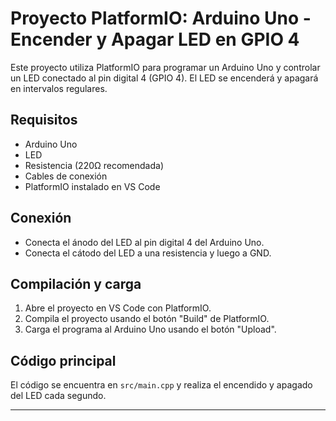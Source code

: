 # Proyecto PlatformIO: Arduino Uno - Encender y Apagar LED en GPIO 4

Este proyecto utiliza PlatformIO para programar un Arduino Uno y controlar un LED conectado al pin digital 4 (GPIO 4). El LED se encenderá y apagará en intervalos regulares.

## Requisitos
- Arduino Uno
- LED
- Resistencia (220Ω recomendada)
- Cables de conexión
- PlatformIO instalado en VS Code

## Conexión
- Conecta el ánodo del LED al pin digital 4 del Arduino Uno.
- Conecta el cátodo del LED a una resistencia y luego a GND.

## Compilación y carga
1. Abre el proyecto en VS Code con PlatformIO.
2. Compila el proyecto usando el botón "Build" de PlatformIO.
3. Carga el programa al Arduino Uno usando el botón "Upload".

## Código principal
El código se encuentra en `src/main.cpp` y realiza el encendido y apagado del LED cada segundo.

---
